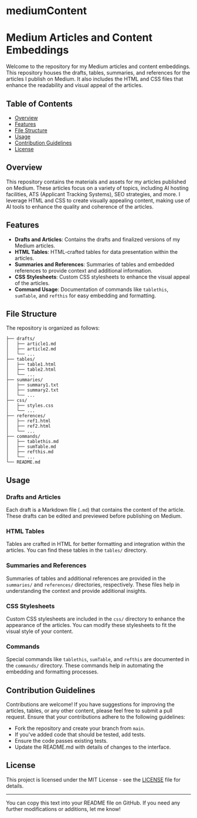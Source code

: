 # mediumContent

# Medium Articles and Content Embeddings

Welcome to the repository for my Medium articles and content embeddings. This repository houses the drafts, tables, summaries, and references for the articles I publish on Medium. It also includes the HTML and CSS files that enhance the readability and visual appeal of the articles.

## Table of Contents

- [Overview](#overview)
- [Features](#features)
- [File Structure](#file-structure)
- [Usage](#usage)
- [Contribution Guidelines](#contribution-guidelines)
- [License](#license)

## Overview

This repository contains the materials and assets for my articles published on Medium. These articles focus on a variety of topics, including AI hosting facilities, ATS (Applicant Tracking Systems), SEO strategies, and more. I leverage HTML and CSS to create visually appealing content, making use of AI tools to enhance the quality and coherence of the articles.

## Features

- **Drafts and Articles**: Contains the drafts and finalized versions of my Medium articles.
- **HTML Tables**: HTML-crafted tables for data presentation within the articles.
- **Summaries and References**: Summaries of tables and embedded references to provide context and additional information.
- **CSS Stylesheets**: Custom CSS stylesheets to enhance the visual appeal of the articles.
- **Command Usage**: Documentation of commands like `tablethis`, `sumTable`, and `refthis` for easy embedding and formatting.

## File Structure

The repository is organized as follows:

```
├── drafts/
│   ├── article1.md
│   ├── article2.md
│   └── ...
├── tables/
│   ├── table1.html
│   ├── table2.html
│   └── ...
├── summaries/
│   ├── summary1.txt
│   ├── summary2.txt
│   └── ...
├── css/
│   ├── styles.css
│   └── ...
├── references/
│   ├── ref1.html
│   ├── ref2.html
│   └── ...
├── commands/
│   ├── tablethis.md
│   ├── sumTable.md
│   ├── refthis.md
│   └── ...
└── README.md
```

## Usage

### Drafts and Articles

Each draft is a Markdown file (`.md`) that contains the content of the article. These drafts can be edited and previewed before publishing on Medium.

### HTML Tables

Tables are crafted in HTML for better formatting and integration within the articles. You can find these tables in the `tables/` directory.

### Summaries and References

Summaries of tables and additional references are provided in the `summaries/` and `references/` directories, respectively. These files help in understanding the context and provide additional insights.

### CSS Stylesheets

Custom CSS stylesheets are included in the `css/` directory to enhance the appearance of the articles. You can modify these stylesheets to fit the visual style of your content.

### Commands

Special commands like `tablethis`, `sumTable`, and `refthis` are documented in the `commands/` directory. These commands help in automating the embedding and formatting processes.

## Contribution Guidelines

Contributions are welcome! If you have suggestions for improving the articles, tables, or any other content, please feel free to submit a pull request. Ensure that your contributions adhere to the following guidelines:

- Fork the repository and create your branch from `main`.
- If you've added code that should be tested, add tests.
- Ensure the code passes existing tests.
- Update the README.md with details of changes to the interface.

## License

This project is licensed under the MIT License - see the [LICENSE](LICENSE) file for details.

---

You can copy this text into your README file on GitHub. If you need any further modifications or additions, let me know!

